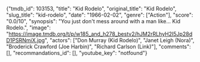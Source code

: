 {"tmdb_id": 103153, "title": "Kid Rodelo", "original_title": "Kid Rodelo", "slug_title": "kid-rodelo", "date": "1966-02-02", "genre": ["Action"], "score": "0.0/10", "synopsis": "You just don't mess around with a man like... Kid Rodelo.", "image": "https://image.tmdb.org/t/p/w185_and_h278_bestv2/hJM2rRLhyH2I5Jp28dD1PSRNmiX.jpg", "actors": ["Don Murray (Kid Rodelo)", "Janet Leigh (Nora)", "Broderick Crawford (Joe Harbin)", "Richard Carlson (Link)"], "comments": [], "recommandations_id": [], "youtube_key": "notfound"}